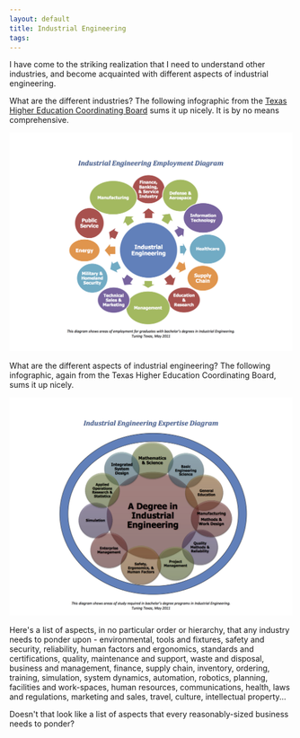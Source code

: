 ```yaml
---
layout: default
title: Industrial Engineering
tags:
---
```


I have come to the striking realization that I need to understand other industries, and become acquainted with different aspects of industrial engineering.

What are the different industries? The following infographic from the [Texas Higher Education Coordinating Board](http://www.thecb.state.tx.us/index.cfm?objectid=4710703B-0EAD-59C0-B6D2309B3335C8D4) sums it up nicely. It is by no means comprehensive.

![IndustrialEngineeringEmploymentDiagram](/assets/img/industrial-engineering-employment-diagram.png)

What are the different aspects of industrial engineering? The following infographic, again from the Texas Higher Education Coordinating Board, sums it up nicely.

![IndustrialEngineeringExpertiseProfile3](/assets/img/industrial-engineering-expertise-profile.png)

Here's a list of aspects, in no particular order or hierarchy, that any industry needs to ponder upon - environmental, tools and fixtures, safety and security, reliability, human factors and ergonomics, standards and certifications, quality, maintenance and support, waste and disposal, business and management, finance, supply chain, inventory, ordering, training, simulation, system dynamics, automation, robotics, planning, facilities and work-spaces, human resources, communications, health, laws and regulations, marketing and sales, travel, culture, intellectual property...

Doesn't that look like a list of aspects that every reasonably-sized business needs to ponder?
